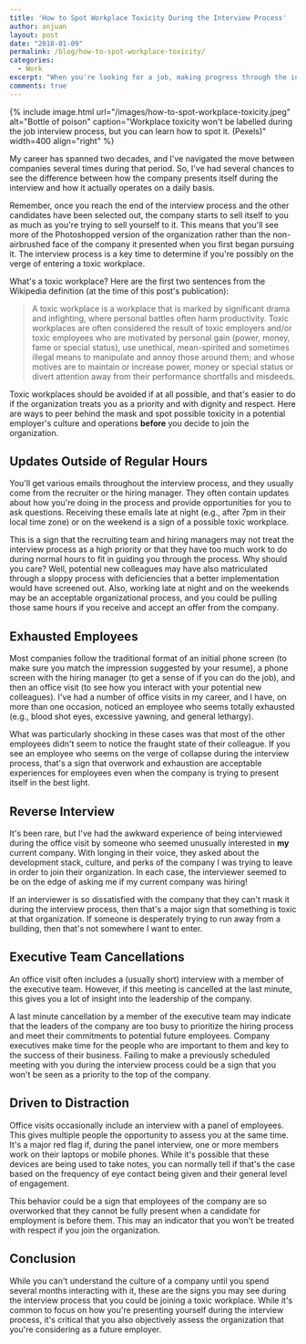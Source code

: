 ```yaml
---
title: 'How to Spot Workplace Toxicity During the Interview Process'
author: anjuan
layout: post
date: "2018-01-09"
permalink: /blog/how-to-spot-workplace-toxicity/
categories:
  - Work
excerpt: "When you're looking for a job, making progress through the interview process can be exciting. However, don't let it blind you to clues that the company may be a toxic workplace."
comments: true
---
```


{% include image.html url="/images/how-to-spot-workplace-toxicity.jpeg" alt="Bottle of poison" caption="Workplace toxicity won't be labelled during the job interview process, but you can learn how to spot it. (Pexels)" width=400 align="right" %}

My career has spanned two decades, and I've navigated the move between companies several times during that period. So, I've had several chances to see the difference between how the company presents itself during the interview and how it actually operates on a daily basis. 

Remember, once you reach the end of the interview process and the other candidates have been selected out, the company starts to sell itself to you as much as you're trying to sell yourself to it. This means that you'll see more of the Photoshopped version of the organization rather than the non-airbrushed face of the company it presented when you first began pursuing it. The interview process is a key time to determine if you're possibly on the verge of entering a toxic workplace.

What's a toxic workplace? Here are the first two sentences from the Wikipedia definition (at the time of this post's publication):

> A toxic workplace is a workplace that is marked by significant drama and infighting, where personal battles often harm productivity. Toxic workplaces are often considered the result of toxic employers and/or toxic employees who are motivated by personal gain (power, money, fame or special status), use unethical, mean-spirited and sometimes illegal means to manipulate and annoy those around them; and whose motives are to maintain or increase power, money or special status or divert attention away from their performance shortfalls and misdeeds. 

Toxic workplaces should be avoided if at all possible, and that's easier to do if the organization treats you as a priority and with dignity and respect. Here are ways to peer behind the mask and spot possible toxicity in a potential employer's culture and operations **before** you decide to join the organization.

## Updates Outside of Regular Hours

You'll get various emails throughout the interview process, and they usually come from the recruiter or the hiring manager. They often contain updates about how you're doing in the process and provide opportunities for you to ask questions. Receiving these emails late at night (e.g., after 7pm in their local time zone) or on the weekend is a sign of a possible toxic workplace.
 
This is a sign that the recruiting team and hiring managers may not treat the interview process as a high priority or that they have too much work to do during normal hours to fit in guiding you through the process. Why should you care? Well, potential new colleagues may have also matriculated through a sloppy process with deficiencies that a better implementation would have screened out. Also, working late at night and on the weekends may be an acceptable organizational process, and you could be pulling those same hours if you receive and accept an offer from the company.

## Exhausted Employees

Most companies follow the traditional format of an initial phone screen (to make sure you match the impression suggested by your resume), a phone screen with the hiring manager (to get a sense of if you can do the job), and then an office visit (to see how you interact with your potential new colleagues). I've had a number of office visits in my career, and I have, on more than one occasion, noticed an employee who seems totally exhausted (e.g., blood shot eyes, excessive yawning, and general lethargy).

What was particularly shocking in these cases was that most of the other employees didn't seem to notice the fraught state of their colleague. If you see an employee who seems on the verge of collapse during the interview process, that's a sign that overwork and exhaustion are acceptable experiences for employees even when the company is trying to present itself in the best light.

## Reverse Interview

It's been rare, but I've had the awkward experience of being interviewed during the office visit by someone who seemed unusually interested in **my** current company. With longing in their voice, they asked about the development stack, culture, and perks of the company I was trying to leave in order to join their organization. In each case, the interviewer seemed to be on the edge of asking me if my current company was hiring!

If an interviewer is so dissatisfied with the company that they can't mask it during the interview process, then that's a major sign that something is toxic at that organization. If someone is desperately trying to run away from a building, then that's not somewhere I want to enter.

## Executive Team Cancellations

An office visit often includes a (usually short) interview with a member of the executive team. However, if this meeting is cancelled at the last minute, this gives you a lot of insight into the leadership of the company.

A last minute cancellation by a member of the executive team may indicate that the leaders of the company are too busy to prioritize the hiring process and meet their commitments to potential future employees. Company executives make time for the people who are important to them and key to the success of their business. Failing to make a previously scheduled meeting with you during the interview process could be a sign that you won't be seen as a priority to the top of the company.

## Driven to Distraction

Office visits occasionally include an interview with a panel of employees. This gives multiple people the opportunity to assess you at the same time. It's a major red flag if, during the panel interview, one or more members work on their laptops or mobile phones. While it's possible that these devices are being used to take notes, you can normally tell if that's the case based on the frequency of eye contact being given and their general level of engagement.

This behavior could be a sign that employees of the company are so overworked that they cannot be fully present when a candidate for employment is before them. This may an indicator that you won't be treated with respect if you join the organization.

## Conclusion

While you can't understand the culture of a company until you spend several months interacting with it, these are the signs you may see during the interview process that you could be joining a toxic workplace. While it's common to focus on how you're presenting yourself during the interview process, it's critical that you also objectively assess the organization that you're considering as a future employer.